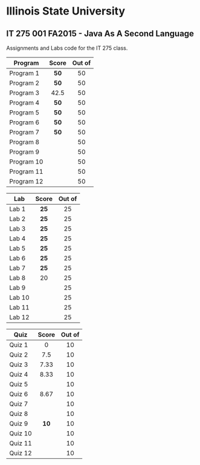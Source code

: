# Illinois State University
## IT 275 001 FA2015 - Java As A Second Language


Assignments and Labs code for the IT 275 class.

| Program | Score | Out of |
| ---- | :---: | :--: |
Program 1 | **50** | 50
Program 2 | **50** | 50
Program 3 | 42.5 | 50
Program 4 | **50** | 50
Program 5 | **50** | 50
Program 6 | **50** | 50
Program 7 | **50** | 50
Program 8 |  | 50
Program 9 |  | 50
Program 10 |  | 50
Program 11 |  | 50
Program 12 |  | 50


| Lab | Score | Out of |
| ---- | :---: | :--: |
Lab 1 | **25** | 25
Lab 2 | **25** | 25
Lab 3 | **25** | 25
Lab 4 | **25** | 25
Lab 5 | **25** | 25
Lab 6 | **25** | 25
Lab 7 | **25** | 25
Lab 8 | 20 | 25
Lab 9 |  | 25
Lab 10 |  | 25
Lab 11 |  | 25
Lab 12 |  | 25

| Quiz | Score | Out of |
| ---- | :---: | :--: |
Quiz 1 | 0 | 10
Quiz 2 | 7.5 | 10
Quiz 3 | 7.33 | 10
Quiz 4 | 8.33 | 10
Quiz 5 |  | 10
Quiz 6 | 8.67 | 10
Quiz 7 |  | 10
Quiz 8 |  | 10
Quiz 9 | **10** | 10
Quiz 10 |  | 10
Quiz 11 |  | 10
Quiz 12 |  | 10

